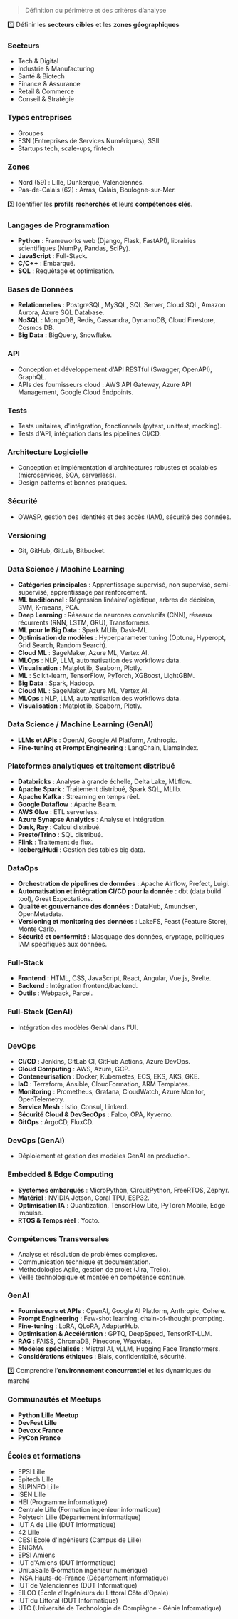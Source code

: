 
> Définition du périmètre et des critères d’analyse

1️⃣ Définir les **secteurs cibles** et les **zones géographiques**
### **Secteurs**
- Tech & Digital
- Industrie & Manufacturing
- Santé & Biotech
- Finance & Assurance
- Retail & Commerce
- Conseil & Stratégie

### **Types entreprises**
- Groupes
- ESN (Entreprises de Services Numériques), SSII
- Startups tech, scale-ups, fintech

### **Zones**
- Nord (59) : Lille, Dunkerque, Valenciennes.
- Pas-de-Calais (62) : Arras, Calais, Boulogne-sur-Mer.

2️⃣ Identifier les **profils recherchés** et leurs **compétences clés**.

### Langages de Programmation
- **Python** : Frameworks web (Django, Flask, FastAPI), librairies scientifiques (NumPy, Pandas, SciPy).
- **JavaScript** : Full-Stack.
- **C/C++** : Embarqué.
- **SQL** : Requêtage et optimisation.

### Bases de Données
- **Relationnelles** : PostgreSQL, MySQL, SQL Server, Cloud SQL, Amazon Aurora, Azure SQL Database.
- **NoSQL** : MongoDB, Redis, Cassandra, DynamoDB, Cloud Firestore, Cosmos DB.
- **Big Data** : BigQuery, Snowflake.

### API
- Conception et développement d'API RESTful (Swagger, OpenAPI), GraphQL.
- APIs des fournisseurs cloud : AWS API Gateway, Azure API Management, Google Cloud Endpoints.

### Tests
- Tests unitaires, d'intégration, fonctionnels (pytest, unittest, mocking).
- Tests d'API, intégration dans les pipelines CI/CD.

### Architecture Logicielle
- Conception et implémentation d'architectures robustes et scalables (microservices, SOA, serverless).
- Design patterns et bonnes pratiques.

### Sécurité
- OWASP, gestion des identités et des accès (IAM), sécurité des données.

### Versioning
- Git, GitHub, GitLab, Bitbucket.

### Data Science / Machine Learning
- **Catégories principales** : Apprentissage supervisé, non supervisé, semi-supervisé, apprentissage par renforcement.
- **ML traditionnel** : Régression linéaire/logistique, arbres de décision, SVM, K-means, PCA.
- **Deep Learning** : Réseaux de neurones convolutifs (CNN), réseaux récurrents (RNN, LSTM, GRU), Transformers.
- **ML pour le Big Data** : Spark MLlib, Dask-ML.
- **Optimisation de modèles** : Hyperparameter tuning (Optuna, Hyperopt, Grid Search, Random Search).
- **Cloud ML** : SageMaker, Azure ML, Vertex AI.
- **MLOps** : NLP, LLM, automatisation des workflows data.
- **Visualisation** : Matplotlib, Seaborn, Plotly.
- **ML** : Scikit-learn, TensorFlow, PyTorch, XGBoost, LightGBM.
- **Big Data** : Spark, Hadoop.
- **Cloud ML** : SageMaker, Azure ML, Vertex AI.
- **MLOps** : NLP, LLM, automatisation des workflows data.
- **Visualisation** : Matplotlib, Seaborn, Plotly.

### Data Science / Machine Learning (GenAI)
- **LLMs et APIs** : OpenAI, Google AI Platform, Anthropic.
- **Fine-tuning et Prompt Engineering** : LangChain, LlamaIndex.

### Plateformes analytiques et traitement distribué
- **Databricks** : Analyse à grande échelle, Delta Lake, MLflow.
- **Apache Spark** : Traitement distribué, Spark SQL, MLlib.
- **Apache Kafka** : Streaming en temps réel.
- **Google Dataflow** : Apache Beam.
- **AWS Glue** : ETL serverless.
- **Azure Synapse Analytics** : Analyse et intégration.
- **Dask, Ray** : Calcul distribué.
- **Presto/Trino** : SQL distribué.
- **Flink** : Traitement de flux.
- **Iceberg/Hudi** : Gestion des tables big data.

### DataOps
- **Orchestration de pipelines de données** : Apache Airflow, Prefect, Luigi.
- **Automatisation et intégration CI/CD pour la donnée** : dbt (data build tool), Great Expectations.
- **Qualité et gouvernance des données** : DataHub, Amundsen, OpenMetadata.
- **Versioning et monitoring des données** : LakeFS, Feast (Feature Store), Monte Carlo.
- **Sécurité et conformité** : Masquage des données, cryptage, politiques IAM spécifiques aux données.

### Full-Stack
- **Frontend** : HTML, CSS, JavaScript, React, Angular, Vue.js, Svelte.
- **Backend** : Intégration frontend/backend.
- **Outils** : Webpack, Parcel.

### Full-Stack (GenAI)
- Intégration des modèles GenAI dans l'UI.

### DevOps
- **CI/CD** : Jenkins, GitLab CI, GitHub Actions, Azure DevOps.
- **Cloud Computing** : AWS, Azure, GCP.
- **Conteneurisation** : Docker, Kubernetes, ECS, EKS, AKS, GKE.
- **IaC** : Terraform, Ansible, CloudFormation, ARM Templates.
- **Monitoring** : Prometheus, Grafana, CloudWatch, Azure Monitor, OpenTelemetry.
- **Service Mesh** : Istio, Consul, Linkerd.
- **Sécurité Cloud & DevSecOps** : Falco, OPA, Kyverno.
- **GitOps** : ArgoCD, FluxCD.

### DevOps (GenAI)
- Déploiement et gestion des modèles GenAI en production.

### Embedded & Edge Computing
- **Systèmes embarqués** : MicroPython, CircuitPython, FreeRTOS, Zephyr.
- **Matériel** : NVIDIA Jetson, Coral TPU, ESP32.
- **Optimisation IA** : Quantization, TensorFlow Lite, PyTorch Mobile, Edge Impulse.
- **RTOS & Temps réel** : Yocto.

### Compétences Transversales
- Analyse et résolution de problèmes complexes.
- Communication technique et documentation.
- Méthodologies Agile, gestion de projet (Jira, Trello).
- Veille technologique et montée en compétence continue.

### GenAI
- **Fournisseurs et APIs** : OpenAI, Google AI Platform, Anthropic, Cohere.
- **Prompt Engineering** : Few-shot learning, chain-of-thought prompting.
- **Fine-tuning** : LoRA, QLoRA, AdapterHub.
- **Optimisation & Accélération** : GPTQ, DeepSpeed, TensorRT-LLM.
- **RAG** : FAISS, ChromaDB, Pinecone, Weaviate.
- **Modèles spécialisés** : Mistral AI, vLLM, Hugging Face Transformers.
- **Considérations éthiques** : Biais, confidentialité, sécurité.

3️⃣ Comprendre l’**environnement concurrentiel** et les dynamiques du marché

### Communautés et Meetups
- **Python Lille Meetup**
- **DevFest Lille**
- **Devoxx France**
- **PyCon France**

### Écoles et formations

- EPSI Lille
- Epitech Lille
- SUPINFO Lille
- ISEN Lille
- HEI (Programme informatique)
- Centrale Lille (Formation ingénieur informatique)
- Polytech Lille (Département informatique)
- IUT A de Lille (DUT Informatique)
- 42 Lille
- CESI École d'ingénieurs (Campus de Lille)
- ENIGMA
- EPSI Amiens
- IUT d'Amiens (DUT Informatique)
- UniLaSalle (Formation ingénieur numérique)
- INSA Hauts-de-France (Département informatique)
- IUT de Valenciennes (DUT Informatique)
- EILCO (École d'Ingénieurs du Littoral Côte d'Opale)
- IUT du Littoral (DUT Informatique)
- UTC (Université de Technologie de Compiègne - Génie Informatique)